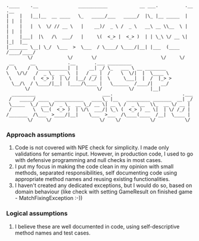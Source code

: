 ```
.____    .__               ___________            __ ___.          .__  .__   
|    |   |__|__  __ ____   \_   _____/___   _____/  |\_ |__ _____  |  | |  |  
|    |   |  \  \/ // __ \   |    __)/  _ \ /  _ \   __\ __ \\__  \ |  | |  |  
|    |___|  |\   /\  ___/   |     \(  <_> |  <_> )  | | \_\ \/ __ \|  |_|  |__
|_______ \__| \_/  \___  >  \___  / \____/ \____/|__| |___  (____  /____/____/
        \/             \/       \/                        \/     \/           
 __      __            .__       .___ _________                               
/  \    /  \___________|  |    __| _/ \_   ___ \ __ ________                  
\   \/\/   /  _ \_  __ \  |   / __ |  /    \  \/|  |  \____ \                 
 \        (  <_> )  | \/  |__/ /_/ |  \     \___|  |  /  |_> >                
  \__/\  / \____/|__|  |____/\____ |   \______  /____/|   __/                 
       \/                         \/          \/      |__|                    
  _________                         ___.                          .___        
 /   _____/ ____  ___________   ____\_ |__   _________ _______  __| _/        
 \_____  \_/ ___\/  _ \_  __ \_/ __ \| __ \ /  _ \__  \\_  __ \/ __ |         
 /        \  \__(  <_> )  | \/\  ___/| \_\ (  <_> ) __ \|  | \/ /_/ |         
/_______  /\___  >____/|__|    \___  >___  /\____(____  /__|  \____ |         
        \/     \/                  \/    \/           \/           \/         
```


### Approach assumptions

1. Code is not covered with NPE check for simplicity. I made only validations for semantic input. However, in production code, I used to go with defensive programming and null checks in most cases.
2. I put my focus in making the code clean in my opinion with small methods, separated responsibilities, self documenting code using appropriate method names and reusing existing functionalities. 
3. I haven't created any dedicated exceptions, but I would do so, based on domain behaviour (like check with setting GameResult on finished game - MatchFixingException :-))

### Logical assumptions

1. I believe these are well documented in code, using self-descriptive method names and test cases.